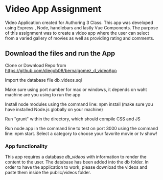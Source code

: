 # Video App Assignment
Video Application created for Authoring 3 Class. This app was developed using Express , Node, handlebars and lastly Vue Components. The purpose of this assignment was to create a video app where the user can select from a varied gallery of movies as well as providing rating and comments.


## Download the files and run the App

Clone or Download Repo from https://github.com/diegob08/bernalgomez_d_videoApp

Import the database file db_videos.sql

Make sure using port number for mac or windows, it depends on waht machine are you using to run the app

Install node modules using the command line: npm install (make sure you have installed Node.js globally on your machine)

Run "grunt" within the directory, which should compile CSS and JS

Run node app in the command line to test on port 3000 using the command line: npm start.
Select a category to choose your favorite movie or tv show!


### App functionality

This app requires a database *db_videos* with information to render the content to the user. The database has been added into the db folder. In order to have the application to work, please download the videos and paste them inside the public/videos folder.
